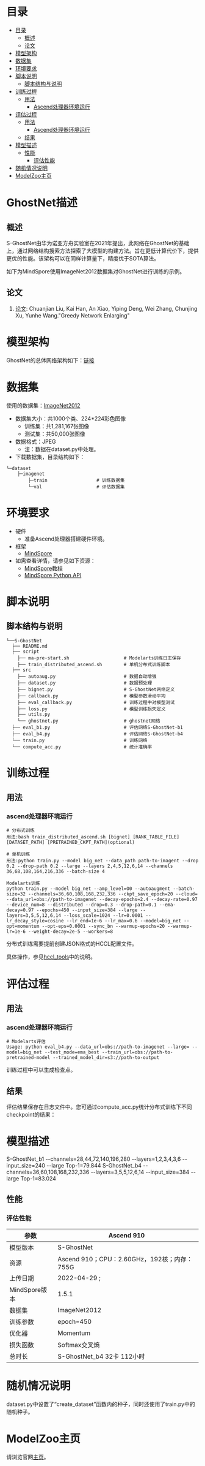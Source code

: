 # 目录

<!-- TOC -->

- [目录](#目录)
    - [概述](#概述)
    - [论文](#论文)
- [模型架构](#模型架构)
- [数据集](#数据集)
- [环境要求](#环境要求)
- [脚本说明](#脚本说明)
    - [脚本结构与说明](#脚本结构与说明)
- [训练过程](#训练过程)
    - [用法](#用法)
        - [Ascend处理器环境运行](#ascend处理器环境运行)
- [评估过程](#评估过程)
    - [用法](#用法-1)
        - [Ascend处理器环境运行](#ascend处理器环境运行-1)
    - [结果](#结果-1)
- [模型描述](#模型描述)
    - [性能](#性能)
        - [评估性能](#评估性能)
- [随机情况说明](#随机情况说明)
- [ModelZoo主页](#modelzoo主页)

<!-- /TOC -->

# GhostNet描述

## 概述

S-GhostNet由华为诺亚方舟实验室在2021年提出，此网络在GhostNet的基础上，通过网络结构搜索方法探索了大模型的构建方法。旨在更低计算代价下，提供更优的性能。该架构可以在同样计算量下，精度优于SOTA算法。

如下为MindSpore使用ImageNet2012数据集对GhostNet进行训练的示例。

## 论文

1. [论文](https://arxiv.org/pdf/2108.00177.pdf): Chuanjian Liu, Kai Han, An Xiao, Yiping Deng, Wei Zhang, Chunjing Xu, Yunhe Wang."Greedy Network Enlarging"

# 模型架构

GhostNet的总体网络架构如下：[链接](https://arxiv.org/pdf/1911.11907.pdf)

# 数据集

使用的数据集：[ImageNet2012](http://www.image-net.org/)

- 数据集大小：共1000个类、224*224彩色图像
    - 训练集：共1,281,167张图像
    - 测试集：共50,000张图像
- 数据格式：JPEG
    - 注：数据在dataset.py中处理。
- 下载数据集，目录结构如下：

```text
└─dataset
    ├─imagenet
        ├─train                  # 训练数据集
        └─val                    # 评估数据集
```

# 环境要求

- 硬件
    - 准备Ascend处理器搭建硬件环境。
- 框架
    - [MindSpore](https://www.mindspore.cn/install/en)
- 如需查看详情，请参见如下资源：
    - [MindSpore教程](https://www.mindspore.cn/tutorials/zh-CN/master/index.html)
    - [MindSpore Python API](https://www.mindspore.cn/docs/zh-CN/master/index.html)

# 脚本说明

## 脚本结构与说明

```text
└──S-GhostNet
  ├── README.md
  ├── script
    ├── ma-pre-start.sh                    # Modelarts训练日志保存
    ├── train_distributed_ascend.sh        # 单机分布式训练脚本
  ├── src
    ├── autoaug.py                         # 数据自动增强
    ├── dataset.py                         # 数据预处理
    ├── bignet.py                          # S-GhostNet网络定义
    ├── callback.py                        # 模型参数滑动平均
    ├── eval_callback.py                   # 训练过程中对模型测试
    ├── loss.py                            # 模型训练损失定义
    ├── utils.py
    └── ghostnet.py                        # ghostnet网络
  ├── eval_b1.py                           # 评估网络S-GhostNet-b1
  ├── eval_b4.py                           # 评估网络S-GhostNet-b4
  └── train.py                             # 训练网络
  └── compute_acc.py                       # 统计准确率
```

# 训练过程

## 用法

### ascend处理器环境运行

```Shell
# 分布式训练
用法:bash train_distributed_ascend.sh [bignet] [RANK_TABLE_FILE] [DATASET_PATH] [PRETRAINED_CKPT_PATH](optional)

# 单机训练
用法:python train.py --model big_net --data_path path-to-imagent --drop 0.2 --drop-path 0.2 --large --layers 2,4,5,12,6,14 --channels 36,68,108,164,216,336 --batch-size 4

Modelarts训练
python train.py --model big_net --amp_level=O0 --autoaugment --batch-size=32 --channels=36,60,108,168,232,336 --ckpt_save_epoch=20 --cloud= --data_url=obs://path-to-imagenet --decay-epochs=2.4 --decay-rate=0.97 --device_num=8 --distributed --drop=0.3 --drop-path=0.1 --ema-decay=0.97 --epochs=450 --input_size=384 --large --layers=3,5,5,12,6,14 --loss_scale=1024 --lr=0.0001 --lr_decay_style=cosine --lr_end=1e-6 --lr_max=0.6 --model=big_net --opt=momentum --opt-eps=0.0001 --sync_bn --warmup-epochs=20 --warmup-lr=1e-6 --weight-decay=2e-5 --workers=8

```

分布式训练需要提前创建JSON格式的HCCL配置文件。

具体操作，参见[hccl_tools](https://gitee.com/mindspore/models/tree/r1.9/utils/hccl_tools)中的说明。

# 评估过程

## 用法

### ascend处理器环境运行

```Shell
# Modelarts评估
Usage: python eval_b4.py --data_url=obs://path-to-imagenet --large= --model=big_net --test_mode=ema_best --train_url=obs://path-to-pretrained-model --trained_model_dir=s3://path-to-output
```

训练过程中可以生成检查点。

## 结果

评估结果保存在日志文件中。您可通过compute_acc.py统计分布式训练下不同checkpoint的结果：

# 模型描述

S-GhostNet_b1 --channels=28,44,72,140,196,280 --layers=1,2,3,4,3,6 --input_size=240 --large
Top-1=79.844
S-GhostNet_b4 --channels=36,60,108,168,232,336 --layers=3,5,5,12,6,14 --input_size=384 --large
Top-1=83.024

## 性能

### 评估性能

| 参数 | Ascend 910  |
|---|---|
| 模型版本  | S-GhostNet |
| 资源  |  Ascend 910；CPU：2.60GHz，192核；内存：755G |
| 上传日期  |2022-04-29 ;  |
| MindSpore版本  | 1.5.1 |
| 数据集  |  ImageNet2012 |
| 训练参数  | epoch=450 |
| 优化器  | Momentum  |
| 损失函数  |Softmax交叉熵  |
|总时长   |  S-GhostNet_b4 32卡 112小时 |

# 随机情况说明

dataset.py中设置了“create_dataset”函数内的种子，同时还使用了train.py中的随机种子。

# ModelZoo主页

请浏览官网[主页](https://gitee.com/mindspore/mindspore/tree/r1.3/model_zoo)。
